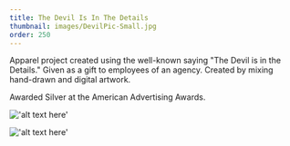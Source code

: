 ```yaml
---
title: The Devil Is In The Details 
thumbnail: images/DevilPic-Small.jpg
order: 250
---
```


 Apparel project created using the well-known saying "The Devil is in the Details." Given as a gift to employees of an agency. Created by mixing hand-drawn and digital artwork.

 Awarded Silver at the American Advertising Awards.

!['alt text here'](images/DevilPic-Small.jpg)

!['alt text here'](images/Devil-TShirt-Small.jpg)
